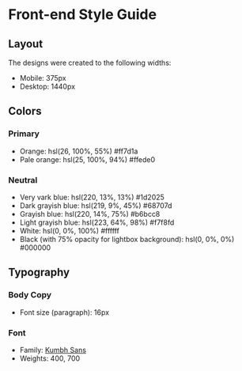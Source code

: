 # Front-end Style Guide

## Layout

The designs were created to the following widths:

- Mobile: 375px
- Desktop: 1440px

## Colors

### Primary

- Orange: hsl(26, 100%, 55%) #ff7d1a
- Pale orange: hsl(25, 100%, 94%) #ffede0

### Neutral

- Very vark blue: hsl(220, 13%, 13%) #1d2025
- Dark grayish blue: hsl(219, 9%, 45%) #68707d
- Grayish blue: hsl(220, 14%, 75%) #b6bcc8
- Light grayish blue: hsl(223, 64%, 98%) #f7f8fd
- White: hsl(0, 0%, 100%) 	#ffffff
- Black (with 75% opacity for lightbox background): hsl(0, 0%, 0%) 	#000000

## Typography

### Body Copy

- Font size (paragraph): 16px

### Font

- Family: [Kumbh Sans](https://fonts.google.com/specimen/Kumbh+Sans)
- Weights: 400, 700
